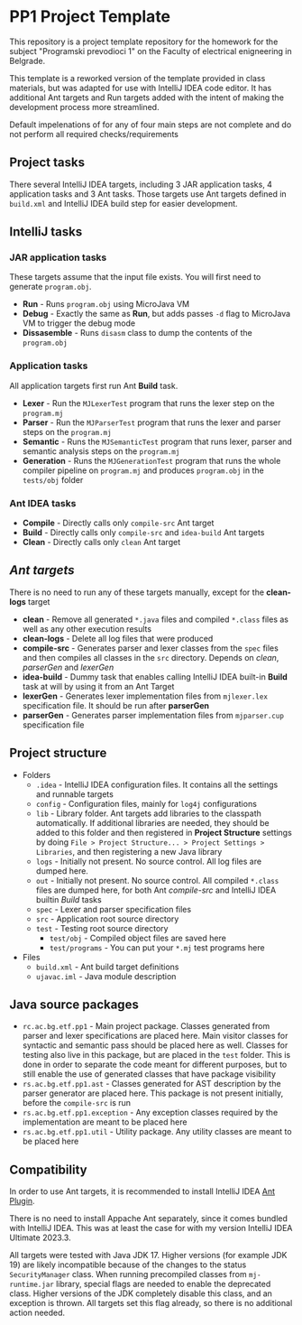 # PP1 Project Template

This repository is a project template repository for the homework for the subject "Programski prevodioci 1" on the Faculty of electrical enigneering in Belgrade. 

This template is a reworked version of the template provided in class materials, but was adapted for use with IntelliJ IDEA code editor. It has additional Ant targets and Run targets added with the intent of making the development process more streamlined.

Default impelenations of for any of four main steps are not complete and do not perform all required checks/requirements

## Project tasks
There several IntelliJ IDEA targets, including 3 JAR application tasks, 4 application tasks and 3 Ant tasks. Those targets use Ant targets defined in `build.xml` and IntelliJ IDEA build step for easier development.

## IntelliJ tasks

### JAR application tasks
These targets assume that the input file exists. You will first need to generate `program.obj`.

- **Run** - Runs `program.obj` using MicroJava VM
- **Debug** - Exactly the same as **Run**, but adds passes `-d` flag to MicroJava VM to trigger the debug mode
- **Dissasemble** - Runs  `disasm` class to dump the contents of the `program.obj` 

### Application tasks
All application targets first run Ant **Build** task.

- **Lexer** - Run the `MJLexerTest` program that runs the lexer step on the `program.mj`
- **Parser** - Run the `MJParserTest` program that runs the lexer and parser steps on the `program.mj`
- **Semantic** - Runs the `MJSemanticTest` program that runs lexer, parser and semantic analysis steps on the `program.mj`
- **Generation** - Runs the `MJGenerationTest` program that runs the whole compiler pipeline on `program.mj` and produces `program.obj` in the `tests/obj` folder

### Ant IDEA tasks
- **Compile**  - Directly calls only `compile-src` Ant target
- **Build** - Directly calls only `compile-src` and `idea-build` Ant targets
- **Clean** - Directly calls only `clean` Ant target

## *Ant targets*
There is no need to run any of these targets manually, except for the **clean-logs** target

- **clean** - Remove all generated `*.java` files and compiled `*.class` files as well as any other execution results
- **clean-logs** - Delete all log files that were produced
- **compile-src** - Generates parser and lexer classes from the `spec` files and then compiles all classes in the `src` directory. Depends on *clean*, *parserGen* and *lexerGen*
- **idea-build** - Dummy task that enables calling IntelliJ IDEA built-in **Build** task at will by using it from an Ant Target
- **lexerGen** - Generates lexer implementation files from `mjlexer.lex` specification file. It should be run after **parserGen**
- **parserGen** - Generates parser implementation files from `mjparser.cup` specification file

## Project structure

-  Folders
    - `.idea` - IntelliJ IDEA configuration files. It contains all the settings and runnable targets
    - `config` - Configuration files, mainly for `log4j` configurations
    - `lib` - Library folder. Ant targets add libraries to the classpath automatically. If additional libraries are needed, they should be added to this folder and then registered in **Project Structure** settings by doing `File > Project Structure... > Project Settings > Libraries`, and then registering a new Java library
    - `logs` - Initially not present. No source control. All log files are dumped here. 
    - `out` - Initially not present. No source control. All compiled `*.class` files are dumped here, for both Ant *compile-src* and IntelliJ IDEA builtin *Build* tasks
    - `spec` - Lexer and parser specification files
    - `src` - Application root source directory
    - `test` - Testing root source directory
        - `test/obj` - Compiled object files are saved here
        - `test/programs` - You can put your `*.mj` test programs here
-  Files
    - `build.xml` - Ant build target definitions
    - `ujavac.iml` - Java module description

## Java source packages

-  `rc.ac.bg.etf.pp1` - Main project package. Classes generated from parser and lexer specifications are placed here. Main visitor classes for syntactic and semantic pass should be placed here as well. Classes for testing also live in this package, but are placed in the `test` folder. This is done in order to separate the code meant for different purposes, but to still enable the use of generated classes that have package visibility
-  `rs.ac.bg.etf.pp1.ast` - Classes generated for AST description by the parser generator are placed here. This package is not present initially, before the `compile-src` is run
-  `rs.ac.bg.etf.pp1.exception` - Any exception classes required by the implementation are meant to be placed here
-  `rs.ac.bg.etf.pp1.util` - Utility package. Any utility classes are meant to be placed here

## Compatibility
In order to use Ant targets, it is recommended to install IntelliJ IDEA [Ant Plugin](https://plugins.jetbrains.com/plugin/23025-ant?_ga=2.245260870.238897384.1702670743-556405651.1695306650&_gac=1.196130014.1699039179.Cj0KCQjwtJKqBhCaARIsAN_yS_kG83icSxF51QENNtogRzS6sDU1zCOHYArIcpIG2onsTaDbCnpd9ncaAvuxEALw_wcB&_gl=1%2Apppaah%2A_ga%2ANTU2NDA1NjUxLjE2OTUzMDY2NTA.%2A_ga_9J976DJZ68%2AMTcwMjY3MDc0Mi4zMy4wLjE3MDI2NzA3NDMuNTkuMC4w). 

There is no need to install Appache Ant separately, since it comes bundled with IntelliJ IDEA. This was at least the case for with my version IntelliJ IDEA Ultimate 2023.3.

All targets were tested with Java JDK 17. Higher versions (for example JDK 19) are likely incompatible because of the changes to the status `SecurityManager` class.
When running precompiled classes from `mj-runtime.jar` library, special flags are needed to enable the deprecated class. Higher versions of the JDK completely
disable this class, and an exception is thrown. All targets set this flag already, so there is no additional action needed.
